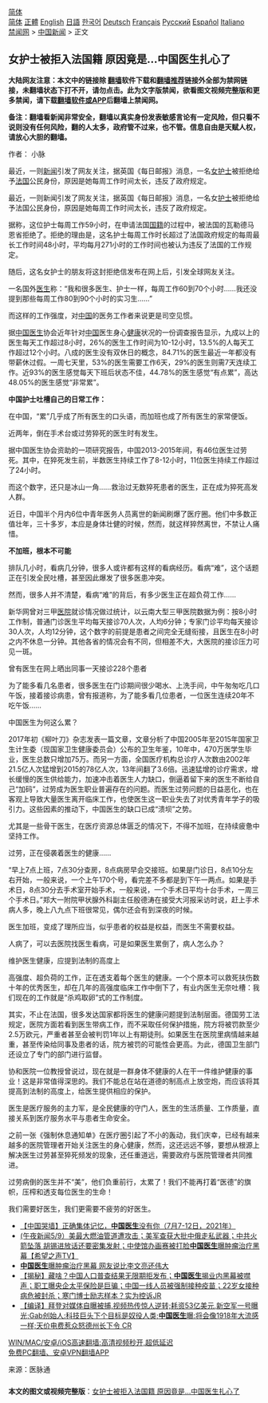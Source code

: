  <!-- 面包屑导航 --> <div class="breadcrumb"><!-- GTranslate: https://gtranslate.io/ -->  <div class="switcher notranslate">  <div class="selected">  <a href="#" onclick="return false;"> 简体</a>  </div>  <div class="option">  <a href="https://www.bannedbook.org" onclick="doGTranslate('zh-CN|zh-CN');jQuery('div.switcher div.selected a').html(jQuery(this).html());return false;" title="简体中文" class="nturl selected"> 简体</a>  <a href="https://www.bannedbook.org/zh-tw/" onclick="doGTranslate('zh-CN|zh-TW');jQuery('div.switcher div.selected a').html(jQuery(this).html());return false;" title="繁體中文" class="nturl"> 正體</a>  <a href="https://www.bannedbook.org/en/" onclick="doGTranslate('zh-CN|en');jQuery('div.switcher div.selected a').html(jQuery(this).html());return false;" title="English" class="nturl"> English</a>  <a href="https://www.bannedbook.org/ja/" onclick="doGTranslate('zh-CN|ja');jQuery('div.switcher div.selected a').html(jQuery(this).html());return false;" title="日本語" class="nturl"> 日語</a>  <a href="https://www.bannedbook.org/ko/" onclick="doGTranslate('zh-CN|ko');jQuery('div.switcher div.selected a').html(jQuery(this).html());return false;" title="한국어" class="nturl"> 한국어</a>  <a href="https://www.bannedbook.org/de/" onclick="doGTranslate('zh-CN|de');jQuery('div.switcher div.selected a').html(jQuery(this).html());return false;" title="Deutsch" class="nturl"> Deutsch</a>  <a href="https://www.bannedbook.org/fr/" onclick="doGTranslate('zh-CN|fr');jQuery('div.switcher div.selected a').html(jQuery(this).html());return false;" title="Français" class="nturl"> Français</a>  <a href="https://www.bannedbook.org/ru/" onclick="doGTranslate('zh-CN|ru');jQuery('div.switcher div.selected a').html(jQuery(this).html());return false;" title="Русский" class="nturl"> Русский</a>  <a href="https://www.bannedbook.org/es/" onclick="doGTranslate('zh-CN|es');jQuery('div.switcher div.selected a').html(jQuery(this).html());return false;" title="Español" class="nturl"> Español</a>  <a href="https://www.bannedbook.org/it/" onclick="doGTranslate('zh-CN|it');jQuery('div.switcher div.selected a').html(jQuery(this).html());return false;" title="Italiano" class="nturl"> Italiano</a>  </div>  </div>      <div class='breadcrumb-sub'><!-- Breadcrumb NavXT 6.3.0 --> <a href="https://www.bannedbook.org/" class="home">禁闻网</a> &gt; <a href="https://www.bannedbook.org/bnews/cnnews/" class="category">中国新闻</a> &gt; 正文</div></div><h2>女护士被拒入法国籍 原因竟是…中国医生扎心了</h2> <p class="notice"><b>大陆网友注意：本文中的链接除 <a href="https://github.com/bannedbook/fanqiang" >翻墙</a>软件下载和<a href="https://github.com/killgcd/justmysocks/blob/master/README.md">翻墙推荐</a>链接外全部为禁网链接，未翻墙状态下打不开，请勿点击。此为文字版禁闻，欲看图文视频完整版和更多禁闻，请下载<a href="https://github.com/bannedbook/fanqiang">翻墙软件或APP</a>后翻墙上禁闻网。</p><p>备注：翻墙看新闻非常安全，翻墙以真实身份发表敏感言论有一定风险，但只看不说则没有任何风险，翻的人太多，政府管不过来，也不管。信息自由是天赋人权，请放心大胆的翻墙。</b></p>  <div class="entry"> <p>作者： 小脉</p> <p id="summary">最近，一则<span class='wp_keywordlink_affiliate'><a href="https://www.bannedbook.org/" title="新闻">新闻</a></span>引发了网友关注，据英国《每日邮报》消息，一名<a href="https://www.bannedbook.org/bnews/tag/%e5%a5%b3%e6%8a%a4%e5%a3%ab/" class="st_tag internal_tag" rel="tag" title="标签 女护士 下的日志">女护士</a>被拒绝给予<a href="https://www.bannedbook.org/bnews/tag/%e6%b3%95%e5%9b%bd/" class="st_tag internal_tag" rel="tag" title="标签 法国 下的日志">法国</a>公民身份，原因是她每周工作时间太长，违反了政府规定。</p> <p>最近，一则新闻引发了网友关注，据英国《每日邮报》消息，一名女<a href="https://www.bannedbook.org/bnews/tag/%E6%8A%A4%E5%A3%AB/" class="st_tag internal_tag" rel="tag" title="标签 护士 下的日志">护士</a>被拒绝给予法国公民身份，原因是她每周工作时间太长，违反了政府规定。</p> <p>据称，这位护士每周工作59小时，在申请法国<a href="https://www.bannedbook.org/bnews/tag/%E5%9B%BD%E7%B1%8D/" class="st_tag internal_tag" rel="tag" title="标签 国籍 下的日志">国籍</a>的过程中，被法国的瓦勒德马恩省拒绝了。拒绝的理由是，这名护士每周工作时长超过了法国政府规定的每周最长工作时间48小时，平均每月271小时的工作时间也被认为违反了法国的工作规定。</p> <p>随后，这名女护士的朋友将这封拒绝信发布在网上后，引发全球网友关注。</p> <p>一名国外<a href="https://www.bannedbook.org/bnews/tag/%e5%8c%bb%e7%94%9f/" class="st_tag internal_tag" rel="tag" title="标签 医生 下的日志">医生</a>称：“我和很多医生、护士一样，每周工作60到70个小时……我还没提到那些每周工作80到90个小时的实习生……”</p> <p>而这样的工作强度，对<span class='wp_keywordlink_affiliate'><a href="https://www.bannedbook.org/" title="中国" target="_blank">中国</a></span>的医务工作者来说更是司空见惯。</p> <p>据<a href="https://www.bannedbook.org/bnews/tag/%E4%B8%AD%E5%9B%BD%E5%8C%BB%E7%94%9F/" class="st_tag internal_tag" rel="tag" title="标签 中国医生 下的日志">中国医生</a>协会近年针对<a href="https://www.bannedbook.org/bnews/tag/%E4%B8%AD%E5%9B%BD/" class="st_tag internal_tag" rel="tag" title="标签 中国 下的日志">中国</a>医生身心<a href="https://www.bannedbook.org/bnews/tag/%e5%81%a5%e5%ba%b7/" class="st_tag internal_tag" rel="tag" title="标签 健康 下的日志">健康</a>状况的一份调查报告显示，九成以上的医生每天工作超过8小时，26%的医生工作时间为10-12小时，13.5%的人每天工作超过12个小时。八成的医生没有双休日的概念，84.71%的医生最近一年都没有带薪休过假。一周七天里，53%的医生需要工作6天，29%的医生则需7天连续工作。近93%的医生感觉每天下班后状态不佳，44.78%的医生感觉“有点累”，高达48.05%的医生感觉“非常累”。</p> <p><strong>中国护士吐槽自己的日常工作：</strong></p>  <p>在中国，“累”几乎成了所有医生的口头语，而加班也成了所有医生的家常便饭。</p> <p>近两年，倒在手术台或过劳猝死的医生时有发生。</p> <p>据中国医生协会资助的一项研究报告，中国2013-2015年间，有46位医生过劳死。其中，在猝死发生前，半数医生持续工作了8-12小时，11位医生持续工作超过了24小时。</p> <p>而这个数字，还只是冰山一角……救治过无数猝死患者的医生，正在成为猝死高发人群。</p> <p>近日，中国半个月内6位中青年医务人员离世的新闻刷爆了医疗圈。他们中多数正值壮年，三十多岁，本应是身体壮健的时候，然而，就这样猝然离世，不禁让人痛惜。</p> <p><strong>不加班，根本不可能</strong></p> <p>排队几小时，看病几分钟，很多人或许都有这样的看病经历。看病“难”，这个话题正在引发全民吐槽，甚至因此爆发了很多医患冲突。</p> <p>然而，很多人并不清楚，看病“难”的背后，有多少医生正在超负荷工作……</p> <p>新华网曾对三甲<a href="https://www.bannedbook.org/bnews/tag/%E5%8C%BB%E9%99%A2/" class="st_tag internal_tag" rel="tag" title="标签 医院 下的日志">医院</a>就诊情况做过统计，以云南大型三甲医院数据为例：按8小时工作制，普通门诊医生平均每天接诊70人次，人均6分钟；专家门诊平均每天接诊30人次，人均12分钟，这个数字的前提是患者之间完全无缝衔接，且医生在8小时之内不休息一分钟。其他各省的情况会有不同，但相差不大，大医院的接诊压力可见一斑。</p>  <p>曾有医生在网上晒出同事一天接诊228个患者</p> <p>为了能多看几名患者，很多医生在门诊期间很少喝水、上洗手间，中午匆匆吃几口午饭，接着接诊病患，曾有报道称，为了能多看几位患者，一位医生连续20年不吃午饭……</p> <p>中国医生为何这么累？</p> <p>2017年初《柳叶刀》杂志发表一篇文章，文章分析了中国2005年至2015年国家卫生计生委（现国家卫生健康委员会）公布的卫生年鉴，10年中，470万医学生毕业，医生总数只增加75万。而另一方面，全国医疗机构总诊疗人次数由2002年21.5亿人次猛增到2015的78亿人次，13年间翻了3.6倍。迅速猛增的诊疗需求，增长缓慢的医生供给能力，加速冲击着医生人力缺口，倒逼着留下来的医生不断给自己“加码”，过劳成为医生职业普遍存在的问题。而医生过劳问题的日益恶化，也在客观上导致大量医生离开临床工作，也使医生这一职业失去了对优秀青年学子的吸引力。这些因素的推动下，中国医生的缺口已成“溃坝”之势。</p> <p>尤其是一些骨干医生，在医疗资源总体匮乏的情况下，不得不加班，在持续疲惫中坚持工作。</p> <p>过劳，正在侵袭着医生的健康……</p> <p>“早上7点上班，7点30分查房，8点病房早会交接班。如果是门诊日，8点10分左右开始，一般来说，一个上午170个号，看完差不多都是到下午一两点。如果是手术日，8点30分去手术室开始手术，一般来说，一个手术日平均十台手术，一周三个手术日。”郑大一附院甲状腺外科副主任殷德涛在接受大河报采访时说，赶上手术病人多，晚上八九点下班很常见，偶尔还会有到深夜的时候。</p> <p>医生加班，变成了理所应当，似乎患者的权益是权益，而医生不需要权益。</p> <p>人病了，可以去医院找医生看病，可是如果医生累倒了，病人怎么办？</p>  <p>维护医生健康，应提到法制的高度上</p> <p>高强度、超负荷的工作，正在透支着每个医生的健康。一个个原本可以救死扶伤数十年的优秀医生，却在几年的高强度临床工作中倒下了，有业内医生无奈吐槽：我们现在的工作就是“杀鸡取卵”式的工作制度。</p> <p>其实，不止在法国，很多发达国家都将医生的健康问题提到法制层面。德国劳工法规定，医院方面若看到医生带病工作，而不采取任何保护措施，院方将被罚款至少2.5万欧元，严重者甚至会被判罚1年以上有期徒刑。如果医生在医院里病情越来越重，甚至传染给同事及患者的话，院方被罚的可能性会更高。为此，德国卫生部门还设立了专门的部门进行监督。</p> <p>协和医院一位教授曾说过，现在就是一群身体不健康的人在干一件维护健康的事业！这是非常值得深思的。我们不能总在站在道德的制高点上放空炮，而应该将其提高到法制的高度上，给医生提供相应的保护。</p> <p>医生是医疗服务的主力军，是全民健康的守门人，医生的生活质量、工作质量，直接关系到医疗服务水平与患者生命安全。</p> <p>之前一张《强制休息通知单》在医疗圈引起了不小的轰动，我们庆幸，已经有越来越多的医院管理者开始关注医生的身心健康，然而，这还远远不够，要想从根源上解决医生过劳甚至猝死频发的现象，还任重道远，需要政府与医院管理者共同推进。</p> <p>过劳病倒的医生并不“美”，他们负重前行，太累了！我们不能再打着“医德”的旗帜，压榨和透支每位医生的生命！</p> <p>我们需要好医生，我们更需要不疲劳的好医生。</p> <ul class='op-related-articles' title='相关阅读'> <li><a href='https://www.bannedbook.org/bnews/baitai/20210712/1585130.html' target='_blank'>【中国哭墙】正确集体记忆，<b>中国医生</b>没有你（7月7-12日，2021年）</a></li> <li><a href='https://www.bannedbook.org/bnews/comments/20210510/1543293.html' target='_blank'>(午夜新闻5/9）美最大燃油管道遭攻击；美军查获大批中俄走私武器；中共火箭坠落 胡锡进放话还要密集发射；中使馆办画赛被打脸<b>中国医生</b>曝肿瘤治疗黑幕【希望之声TV】</a></li> <li><a href='https://www.bannedbook.org/bnews/headline/20210508/1541843.html' target='_blank'><b>中国医生</b>曝肿瘤治疗黑幕 网友说比李文亮还伟大</a></li> <li><a href='https://www.bannedbook.org/bnews/bannedvideo/20210422/1531299.html' target='_blank'>【揭秘】藏啥？中国人口普查结果无限期拒发布；<b>中国医生</b>揭业内黑幕被噤声；职工曝央企太平保险是巨骗；中国一线人员被强制接种疫苗；22岁女接种病危被封杀；寒门博士励志样本？实为控诉JR</a></li> <li><a href='https://www.bannedbook.org/bnews/bannedvideo/20210224/1492622.html' target='_blank'>【编译】拜登对媒体自曝被捕,视频热传惊人逆转;耗资53亿美元,新空军一号曝光;Gab创始人:科技巨头下个目标是奴役人类;<b>中国医生</b>曝:将会像1918年大流感一样;天价电费惹众怒德州长下令 CR</a></li> </ul> <p class="texttj"> <a href="https://github.com/bannedbook/fanqiang/wiki/V2ray%E6%9C%BA%E5%9C%BA" target="_blank">WIN/MAC/安卓/iOS高速翻墙:高清视频秒开,超低延迟</a><br/> <a href="https://github.com/bannedbook/fanqiang/wiki/%E7%A6%81%E9%97%BB%E7%BD%91%E5%AE%89%E5%8D%93%E7%BF%BB%E5%A2%99%E6%96%B0%E9%97%BBAPP" target="_blank">免费PC翻墙、安卓VPN翻墙APP</a></p> <p> 来源：医脉通 </p><a name='sharetosocial'></a>  <div style="margin-bottom:5px;padding-bottom:5px;clear:both"> <div id="archive-pix-1" class="banner-ads"> <!-- AuctionX Display platform tag START --> <div id="26318x728x90x621x_ADSLOT2" clicktrack="%%CLICK_URL_ESC%%"></div> <!-- AuctionX Display platform tag END --> </div> <div id="archive-pix-2" class="banner-ads"> <!-- AuctionX Display platform tag START --> <div id="26315x300x250x621x_ADSLOT2" clicktrack="%%CLICK_URL_ESC%%"></div> <!-- AuctionX Display platform tag END --> </div> </div>  <div id="archive-pix-1" class="banner-ads"> <!-- AuctionX Display platform tag START --> <div id="26318x728x90x621x_ADSLOT3" clicktrack="%%CLICK_URL_ESC%%"></div> <!-- AuctionX Display platform tag END --> </div> <div><b>本文的图文或视频完整版</b>：<a href='https://www.bannedbook.org/bnews/cnnews/20210727/1594853.html'>女护士被拒入法国籍 原因竟是…中国医生扎心了</a></div>  </div><!--END ENTRY--> 